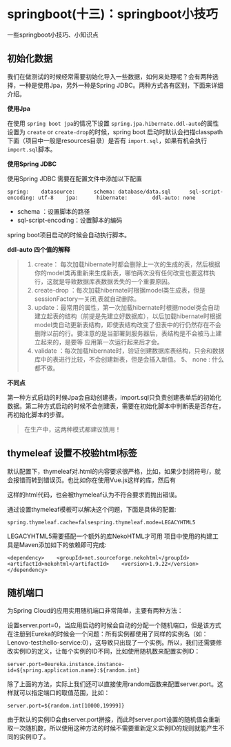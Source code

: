 # springboot(十三)：springboot小技巧

一些springboot小技巧、小知识点

## 初始化数据

我们在做测试的时候经常需要初始化导入一些数据，如何来处理呢？会有两种选择，一种是使用Jpa，另外一种是Spring JDBC。两种方式各有区别，下面来详细介绍。

**使用Jpa**

在使用 `spring boot jpa`的情况下设置 `spring.jpa.hibernate.ddl-auto`的属性设置为 `create` or `create-drop`的时候，spring boot 启动时默认会扫描classpath下面（项目中一般是resources目录）是否有 `import.sql`，如果有机会执行 `import.sql`脚本。

**使用Spring JDBC**

使用Spring JDBC 需要在配置文件中添加以下配置

```
spring:    datasource:      schema: database/data.sql      sql-script-encoding: utf-8    jpa:      hibernate:        ddl-auto: none
```

- schema ：设置脚本的路径
- sql-script-encoding：设置脚本的编码

spring boot项目启动的时候会自动执行脚本。

**ddl-auto 四个值的解释**

> 1. create： 每次加载hibernate时都会删除上一次的生成的表，然后根据你的model类再重新来生成新表，哪怕两次没有任何改变也要这样执行，这就是导致数据库表数据丢失的一个重要原因。
> 2. create-drop ：每次加载hibernate时根据model类生成表，但是sessionFactory一关闭,表就自动删除。
> 3. update：最常用的属性，第一次加载hibernate时根据model类会自动建立起表的结构（前提是先建立好数据库），以后加载hibernate时根据 model类自动更新表结构，即使表结构改变了但表中的行仍然存在不会删除以前的行。要注意的是当部署到服务器后，表结构是不会被马上建立起来的，是要等 应用第一次运行起来后才会。
> 4. validate ：每次加载hibernate时，验证创建数据库表结构，只会和数据库中的表进行比较，不会创建新表，但是会插入新值。 5、 none : 什么都不做。

**不同点**

第一种方式启动的时候Jpa会自动创建表，import.sql只负责创建表单后的初始化数据。第二种方式启动的时候不会创建表，需要在初始化脚本中判断表是否存在，再初始化脚本的步骤。

> 在生产中，这两种模式都建议慎用！

## thymeleaf 设置不校验html标签

默认配置下，thymeleaf对.html的内容要求很严格，比如，如果少封闭符号/，就会报错而转到错误页。也比如你在使用Vue.js这样的库，然后有<div v-cloak></div>这样的html代码，也会被thymeleaf认为不符合要求而抛出错误。

通过设置thymeleaf模板可以解决这个问题，下面是具体的配置:

```
spring.thymeleaf.cache=falsespring.thymeleaf.mode=LEGACYHTML5
```

LEGACYHTML5需要搭配一个额外的库NekoHTML才可用 项目中使用的构建工具是Maven添加如下的依赖即可完成:

```
<dependency>    <groupId>net.sourceforge.nekohtml</groupId>    <artifactId>nekohtml</artifactId>    <version>1.9.22</version></dependency>
```

## 随机端口

为Spring Cloud的应用实用随机端口非常简单，主要有两种方法：

设置server.port=0，当应用启动的时候会自动的分配一个随机端口，但是该方式在注册到Eureka的时候会一个问题：所有实例都使用了同样的实例名（如：Lenovo-test:hello-service:0），这导致只出现了一个实例。所以，我们还需要修改实例ID的定义，让每个实例的ID不同，比如使用随机数来配置实例ID：

```
server.port=0eureka.instance.instance-id=${spring.application.name}:${random.int}
```

除了上面的方法，实际上我们还可以直接使用random函数来配置server.port。这样就可以指定端口的取值范围，比如：

```
server.port=${random.int[10000,19999]}
```

由于默认的实例ID会由server.port拼接，而此时server.port设置的随机值会重新取一次随机数，所以使用这种方法的时候不需要重新定义实例ID的规则就能产生不同的实例ID了。